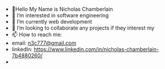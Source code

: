 - 👋Hello My Name is Nicholas Chamberlain
- 👀 I’m interested in software engineering 
- 🌱 I’m currently web development
- 💞️ I’m looking to collaborate any projects if they interest my
- 📫 How to reach me:
-  email: n3c777@gmail.com
-  linkedIn: https://www.linkedin.com/in/nicholas-chamberlain-7b4880260/
- 

<!---
n3c777/n3c777 is a ✨ special ✨ repository because its `README.md` (this file) appears on your GitHub profile.
You can click the Preview link to take a look at your changes.
--->

